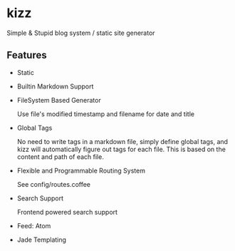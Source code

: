 # kizz

Simple &amp; Stupid blog system / static site generator

## Features

- Static

- Builtin Markdown Support

- FileSystem Based Generator

    Use file's modified timestamp and filename for date and title

- Global Tags

    No need to write tags in a markdown file,
    simply define global tags,
    and kizz will automatically figure out tags for each file.
    This is based on the content and path of each file.

- Flexible and Programmable Routing System

    See config/routes.coffee
    
- Search Support

    Frontend powered search support

- Feed: Atom

- Jade Templating
